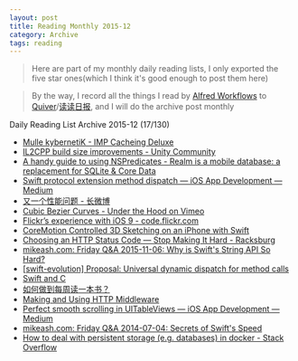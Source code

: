 ```yaml
---
layout: post
title: Reading Monthly 2015-12
category: Archive
tags: reading
---
```


> Here are part of my monthly daily reading lists, I only exported the five star ones(which I think it's good enough to post them here)

> By the way, I record all the things I read by [Alfred Workflows](https://www.alfredapp.com/workflows/) to [Quiver](https://itunes.apple.com/app/quiver-programmers-notebook/id866773894?mt=12)/[读读日报](http://dudu.zhihu.com/circle/173514), and I will do the archive post monthly

Daily Reading List Archive 2015-12 (17/130)

* [Mulle kybernetiK - IMP Cacheing Deluxe](http://www.mulle-kybernetik.com/artikel/Optimization/opti-3-imp-deluxe.html)
* [IL2CPP build size improvements - Unity Community](http://forum.unity3d.com/threads/il2cpp-build-size-improvements.322079/)
* [A handy guide to using NSPredicates - Realm is a mobile database: a replacement for SQLite & Core Data](https://realm.io/news/nspredicate-cheatsheet/)
* [Swift protocol extension method dispatch — iOS App Development — Medium](https://medium.com/ios-os-x-development/swift-protocol-extension-method-dispatch-6a6bf270ba94#.725t2gu18)
* [又一个性能问题 - 长微博](http://weibo.com/p/1001603916376623480827)
* [Cubic Bezier Curves - Under the Hood on Vimeo](https://vimeo.com/106757336)
* [Flickr’s experience with iOS 9 - code.flickr.com](http://code.flickr.net/2015/11/18/flickrs-experience-with-ios-9/)
* [CoreMotion Controlled 3D Sketching on an iPhone with Swift](http://flexmonkey.blogspot.co.uk/2015/08/coremotion-controlled-3d-sketching-on.html)
* [Choosing an HTTP Status Code — Stop Making It Hard - Racksburg](http://racksburg.com/choosing-an-http-status-code/)
* [mikeash.com: Friday Q&A 2015-11-06: Why is Swift's String API So Hard?](https://www.mikeash.com/pyblog/friday-qa-2015-11-06-why-is-swifts-string-api-so-hard.html)
* [[swift-evolution] Proposal: Universal dynamic dispatch for method calls](https://lists.swift.org/pipermail/swift-evolution/Week-of-Mon-20151207/001948.html)
* [Swift and C](https://realm.io/news/pragma-chris-eidhof-swift-c/)
* [如何做到每周读一本书？](https://mp.weixin.qq.com/s?__biz=MzA3NTI0NzkwNA%3D%3D&idx=1&mid=400850202&scene=0&sn=0872657e6078a8db712a4ffedc80cd22#rd)
* [Making and Using HTTP Middleware](http://www.alexedwards.net/blog/making-and-using-middleware)
* [Perfect smooth scrolling in UITableViews — iOS App Development — Medium](https://medium.com/ios-os-x-development/perfect-smooth-scrolling-in-uitableviews-fd609d5275a5#.v4pzdjf8e)
* [mikeash.com: Friday Q&A 2014-07-04: Secrets of Swift's Speed](https://www.mikeash.com/pyblog/friday-qa-2014-07-04-secrets-of-swifts-speed.html)
* [How to deal with persistent storage (e.g. databases) in docker - Stack Overflow](http://stackoverflow.com/questions/18496940/how-to-deal-with-persistent-storage-e-g-databases-in-docker)

